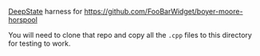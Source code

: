 [DeepState](https://github.com/trailofbits/deepstate) harness for https://github.com/FooBarWidget/boyer-moore-horspool

You will need to clone that repo and copy all the `.cpp` files to this directory for testing to work.
